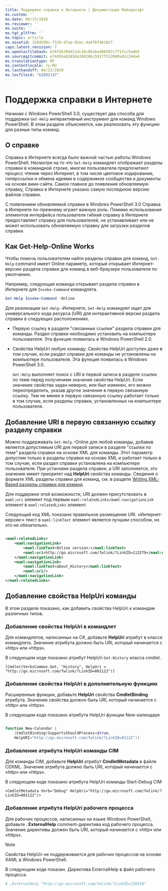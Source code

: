 ```yaml
---
title: Поддержке справки в Интернете | Документация Майкрософт
ms.custom: ''
ms.date: 09/13/2016
ms.reviewer: ''
ms.suite: ''
ms.tgt_pltfrm: ''
ms.topic: article
ms.assetid: 3204599c-7159-47aa-82ec-4a476f461027
caps.latest.revision: 7
ms.openlocfilehash: b76f45299d11dc10c8b16ed80f87c7f1fcc5ed65
ms.sourcegitcommit: e7445ba8203da304286c591ff513900ad1c244a4
ms.translationtype: MT
ms.contentlocale: ru-RU
ms.lasthandoff: 04/23/2019
ms.locfileid: "62082147"
---
```

# <a name="supporting-online-help"></a>Поддержка справки в Интернете

Начиная с Windows PowerShell 3.0, существует два способа для поддержки `Get-Help` интерактивный инструмент для команд Windows PowerShell. В этом разделе объясняется, как реализовать эту функцию для разные типы команд.

## <a name="about-online-help"></a>О справке

Справка в Интернете всегда было важной частью работы Windows PowerShell. Несмотря на то что `Get-Help` командлет отображает разделы справки в командной строке, многие пользователи предпочитают процесс чтения через Интернет, в том числе цветовое кодирование, гиперссылки и обмена идеями в содержимое сообщества и документы на основе вики-сайта. Самое главное до появления обновляемую справку, Справка в Интернете указано самую последнюю версию файлов справки.

С появлением обновляемой справки в Windows PowerShell 3.0 Справка в Интернете по-прежнему играет важную роль. Помимо использования элементов интерфейса пользователя гибкий справку в Интернете предоставляет справку для пользователей, не устанавливает или не может использовать обновляемую справку для загрузки разделов справки.

## <a name="how-get-help--online-works"></a>Как Get-Help-Online Works

Чтобы помочь пользователям найти разделы справки для команд, `Get-Help` command имеет Online параметр, который открывает Интернет-версию раздела справки для команд в веб-браузере пользователя по умолчанию.

Например, следующая команда открывает раздела справки в Интернете для `Invoke-Command` командлета.

```powershell
Get-Help Invoke-Command -Online
```

Для реализации `Get-Help` -Интернете, `Get-Help` командлет ищет для универсального кода ресурса (URI) для интерактивной версии раздела справки в следующих расположениях.

- Первую ссылку в разделе "связанные ссылки" раздела справки для команды. Раздел справки необходимо установить на компьютере пользователя. Эта функция появилась в Windows PowerShell 2.0.

- Свойства HelpUri любую команду. Свойства HelpUri доступен даже в том случае, если раздел справки для команды не установлены на компьютере пользователя. Эта функция появилась в Windows PowerShell 3.0.

  `Get-Help` выполняет поиск с URI в первой записи в разделе ссылки по теме перед получением значения свойства HelpUri. Если значение свойства задан неверно, или был изменен, его можно переопределить, указав другое значение в первую связанную ссылку. Тем не менее в первую связанную ссылку работает только в том случае, если разделы справки, установленных на компьютере пользователя.

## <a name="adding-a-uri-to-the-first-related-link-of-a-command-help-topic"></a>Добавление URI в первую связанную ссылку разделу справки

Можно поддерживать `Get-Help` -Online для любой команды, добавив является допустимым URI для первой записи в разделе "ссылки по теме" раздела справки на основе XML для команды. Этот параметр допустим только в разделы справки на основе XML и работает только в том случае, если раздел справки установлена на компьютере пользователя. При установке раздела справки, а URI заполняется, это значение имеет приоритет над **HelpUri** свойства команды. Сведения о формате XML разделы справки для команд, см. в разделе [Writing XML-Based разделы справки для команд](../help/writing-xml-based-help-topics-for-commands.md).

Для поддержки этой возможности, URI должен присутствовать в `maml:uri` элемент под первым `maml:relatedLinks/maml:navigationLink` элемент в `maml:relatedLinks` элемент.

Следующий код XML показано правильное размещение URI. «Интернет-версии:» текст в `maml:linkText` элемент является лучшим способом, но это не обязательно.

```xml

<maml:relatedLinks>
    <maml:navigationLink>
        <maml:linkText>Online version:</maml:linkText>
        <maml:uri>http://go.microsoft.com/fwlink/?LinkID=113279</maml:uri>
    </maml:navigationLink>
    <maml:navigationLink>
        <maml:linkText>about_History</maml:linkText>
        <maml:uri/>
    </maml:navigationLink>
</maml:relatedLinks>
```

## <a name="adding-the-helpuri-property-to-a-command"></a>Добавление свойства HelpUri команды

В этом разделе показано, как добавить свойства HelpUri к командам различных типов.

### <a name="adding-a-helpuri-property-to-a-cmdlet"></a>Добавление свойства HelpUri в командлет

Для командлетов, написанных на C#, добавьте **HelpUri** атрибут в классе командлета. Значение атрибута должно быть URI, который начинается с «http» или «https».

В следующем коде показано атрибут HelpUri `Get-History` класса cmdlet.

```
[Cmdlet(VerbsCommon.Get, "History", HelpUri = "http://go.microsoft.com/fwlink/?LinkID=001122")]
```

### <a name="adding-a-helpuri-property-to-an-advanced-function"></a>Добавление свойства HelpUri в дополнительную функцию

Расширенные функции, добавьте **HelpUri** свойства **CmdletBinding** атрибута. Значение свойства должно быть URI, который начинается с «http» или «https».

В следующем коде показано атрибута HelpUri функции New-календаря

```powershell

function New-Calendar {
    [CmdletBinding(SupportsShouldProcess=$true,
    HelpURI="http://go.microsoft.com/fwlink/?LinkID=01122")]
```

### <a name="adding-a-helpuri-attribute-to-a-cim-command"></a>Добавление атрибута HelpUri команды CIM

Для команды CIM, добавьте **HelpUri** атрибут **CmdletMetadata** в файле CDXML. Значение атрибута должно быть URI, который начинается с «http» или «https».

В следующем коде показано атрибута HelpUri команды Start-Debug CIM

```
<CmdletMetadata Verb="Debug" HelpUri="http://go.microsoft.com/fwlink/?LinkID=001122"/>
```

### <a name="adding-a-helpuri-attribute-to-a-workflow"></a>Добавление атрибута HelpUri рабочего процесса

Для рабочих процессов, написанных на языке Windows PowerShell, добавьте **. ExternalHelp** comment-директива код рабочего процесса. Значение директивы должен быть URI, который начинается с «http» или «https».

> [!NOTE]
> Свойства HelpUri не поддерживается для рабочих процессов на основе XAML в Windows PowerShell.

В следующем коде показан. Директива ExternalHelp в файл рабочего процесса.

```powershell
# .ExternalHelp "http://go.microsoft.com/fwlink/?LinkID=138338"
```